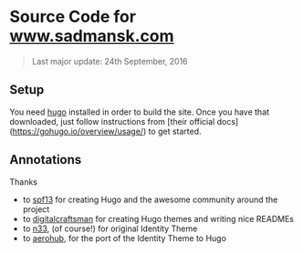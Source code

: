 # Source Code for www.sadmansk.com
> Last major update: 24th September, 2016

## Setup
You need [hugo](https://gohugo.io) installed in order to build the site. Once you
have that downloaded, just follow instructions from [their official docs]
(https://gohugo.io/overview/usage/) to get started.

## Annotations

Thanks

- to [spf13](//github.com/spf13) for creating Hugo and the awesome community around the project
- to [digitalcraftsman](//github.com/digitalcraftsman) for creating Hugo themes and writing nice READMEs
- to [n33](https://github.com/n33), (of course!) for original Identity Theme
- to [aerohub](https://github.com/aerohub), for the port of the Identity Theme to Hugo
